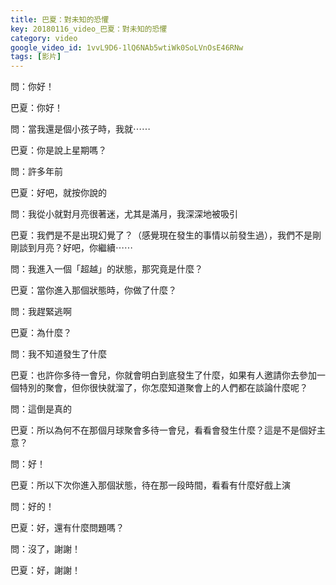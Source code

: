 ```yaml
---
title: 巴夏：對未知的恐懼
key: 20180116_video_巴夏：對未知的恐懼
category: video
google_video_id: 1vvL9D6-1lQ6NAb5wtiWk0SoLVnOsE46RNw
tags: [影片]
---
```


問：你好！

巴夏：你好！

問：當我還是個小孩子時，我就⋯⋯

巴夏：你是說上星期嗎？

問：許多年前

巴夏：好吧，就按你說的

問：我從小就對月亮很著迷，尤其是滿月，我深深地被吸引

巴夏：我們是不是出現幻覺了？（感覺現在發生的事情以前發生過），我們不是剛剛談到月亮？好吧，你繼續⋯⋯

問：我進入一個「超越」的狀態，那究竟是什麼？

巴夏：當你進入那個狀態時，你做了什麼？

問：我趕緊逃啊

巴夏：為什麼？

問：我不知道發生了什麼

巴夏：也許你多待一會兒，你就會明白到底發生了什麼，如果有人邀請你去參加一個特別的聚會，但你很快就溜了，你怎麼知道聚會上的人們都在談論什麼呢？

問：這倒是真的

巴夏：所以為何不在那個月球聚會多待一會兒，看看會發生什麼？這是不是個好主意？

問：好！

巴夏：所以下次你進入那個狀態，待在那一段時間，看看有什麼好戲上演

問：好的！

巴夏：好，還有什麼問題嗎？

問：沒了，謝謝！

巴夏：好，謝謝！
